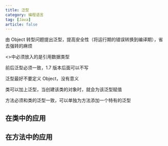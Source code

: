 ```yaml
---
title: 泛型
category: 编程语言
tag: [Java]
article: false
---
```


由 Object 转型问题提出泛型，提高安全性（将运行期的错误转换到编译期），省去强转的麻烦

<>中必须放入的是引用数据类型

前后泛型必须一致，1.7 版本后面可以不写

泛型最好不要定义 Object，没有意义

类可以加上泛型，当创建该类的对象时，就会为该泛型赋值

方法必须和类的泛型一致，可以单独为方法添加一个特有的泛型

## 在类中的应用

## 在方法中的应用
